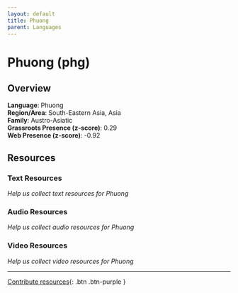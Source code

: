 ```yaml
---
layout: default
title: Phuong
parent: Languages
---
```


# Phuong (phg)

## Overview

**Language**: Phuong  
**Region/Area**: South-Eastern Asia, Asia  
**Family**: Austro-Asiatic  
**Grassroots Presence (z-score)**: 0.29  
**Web Presence (z-score)**: -0.92  

## Resources

### Text Resources
*Help us collect text resources for Phuong*

### Audio Resources
*Help us collect audio resources for Phuong*

### Video Resources
*Help us collect video resources for Phuong*

---

[Contribute resources](https://forms.office.com/e/1SfLJx3u1r){: .btn .btn-purple }
